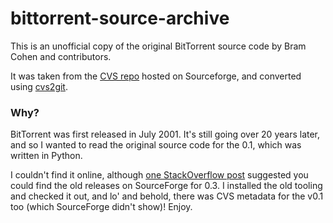 bittorrent-source-archive
=========================

This is an unofficial copy of the original BitTorrent source code by Bram Cohen and contributors.

It was taken from the [CVS repo](http://sourceforge.net/p/bittorrent/code/?source=navbar) hosted on Sourceforge, and converted using [cvs2git](https://www.mcs.anl.gov/~jacob/cvs2svn/cvs2git.html#usage).

### Why?

BitTorrent was first released in July 2001. It's still going over 20 years later, and so I wanted to read the original source code for the 0.1, which was written in Python.

I couldn't find it online, although [one StackOverflow post](https://stackoverflow.com/questions/4318969/where-to-find-bittorrent-source-code) suggested you could find the old releases on SourceForge for 0.3. I installed the 
old tooling and checked it out, and lo' and behold, there was CVS metadata for the v0.1 too (which SourceForge didn't show)! Enjoy.

